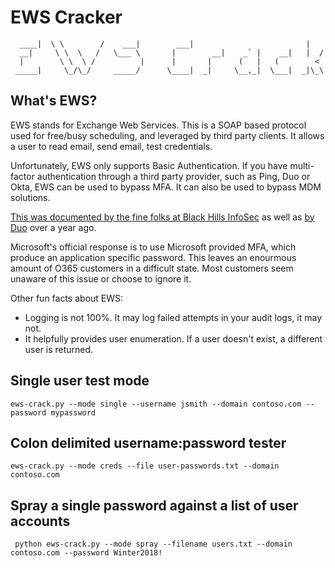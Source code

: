 # EWS Cracker
      ____|  \ \        /    ___|        ___|                         |    
      __|     \ \  \   /   \___ \       |        __|    _` |    __|   |  / 
      |        \ \  \ /          |      |       |      (   |   (        <  
     _____|     \_/\_/     _____/      \____|  _|     \__,_|  \___|  _|\_\ 
                                                                       
## What's EWS?

EWS stands for Exchange Web Services.  This is a SOAP based protocol used for free/busy scheduling, and leveraged by third party clients.  It allows a user to read email, send email, test credentials.

Unfortunately, EWS only supports Basic Authentication.  If you have multi-factor authentication through a third party provider, such as Ping, Duo or Okta, EWS can be used to bypass MFA. It can also be used to bypass MDM solutions.

[This was documented by the fine folks at Black Hills InfoSec](https://www.blackhillsinfosec.com/bypassing-two-factor-authentication-on-owa-portals/) as well as [by Duo](https://duo.com/blog/on-vulnerabilities-disclosed-in-microsoft-exchange-web-services) over a year ago.  

Microsoft's official response is to use Microsoft provided MFA, which produce an application specific password. This leaves an enourmous amount of O365 customers in a difficult state.  Most customers seem unaware of this issue or choose to ignore it.

Other fun facts about EWS:

* Logging is not 100%. It may log failed attempts in your audit logs, it may not.
* It helpfully provides user enumeration.  If a user doesn't exist, a different user is returned.

## Single user test mode

`ews-crack.py --mode single --username jsmith --domain contoso.com --password mypassword`

## Colon delimited username:password tester

`ews-crack.py --mode creds --file user-passwords.txt --domain contoso.com`

## Spray a single password against a list of user accounts

` python ews-crack.py --mode spray --filename users.txt --domain contoso.com --password Winter2018!`
